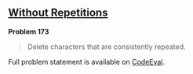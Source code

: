 [Without Repetitions][ce]
-------------------------

**Problem 173**

> Delete characters that are consistently repeated.

Full problem statement is available on [CodeEval][ce].

[ce]: https://www.codeeval.com/browse/173/
      "View problem statement on CodeEval"
